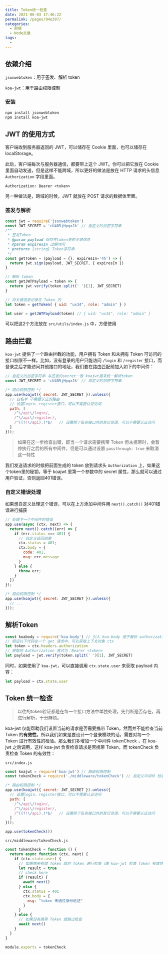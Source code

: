 ```yaml
---
title: Token统一检查
date: 2021-06-03 17:46:22
permalink: /pages/94e397/
categories: 
  - 前端
  - Node文章
tags: 
  - 
---
```

## 依赖介绍

`jsonwebtoken`：用于签发、解析 token

`koa-jwt`：用于路由权限控制

### 安装

```sh
npm install jsonwebtoken
npm install koa-jwt
```



## JWT 的使用方式

客户端收到服务器返回的 JWT，可以储存在 Cookie 里面，也可以储存在 localStorage。

此后，客户端每次与服务器通信，都要带上这个 JWT。你可以把它放在 Cookie 里面自动发送，但是这样不能跨域，所以更好的做法是放在 HTTP 请求的头信息 `Authorization` 字段里面。

```
Authorization: Bearer <token>
```

另一种做法是，跨域的时候，JWT 就放在 POST 请求的数据体里面。

### 签发与解析

```js
const jwt = require('jsonwebtoken')
const JWT_SECRET = 'cU405jHpqxJk' // 自定义的加密字符串
/**
 * 签发Token
 * @param payload 保存在token里的关键信息
 * @param expiresIn 过期时间
 * @returns {string} Token字符串
 */
const getToken = (payload = {}, expiresIn='4h') => {
  return jwt.sign(payload, JWT_SECRET, { expiresIn })
}

// 解析 token
const getJWTPayload = token => {
  return jwt.verify(token.split(' ')[1], JWT_SECRET)
}

// 将关键信息记录在 Token 内
let token = getToken( { uid: "ux34", role: "admin" } )

let user = getJWTPayload(token) // { uid: "ux34", role: "admin" }
```

可以把这2个方法放在 `src/utils/index.js` 中，方便使用

## 路由拦截

`koa-jwt` 提供了一个路由拦截的功能，用户拥有 Token 和未拥有 Token 可访问的接口权限不一样。比如，没有登录的用户只能访问 `/login` 和 `/register` 接口，而登录之后才能访问其他接口的地址，我们要在路由匹配前加入如下的中间件：

```js
// 自定义的加密字符串 与签发的secret一致 koajwt用来统一解析token
const JWT_SECRET = 'cU405jHpqxJk' // 自定义的加密字符串

/* 路由权限控制 */
app.use(koajwt({ secret: JWT_SECRET }).unless({
  // 白名单 不需要认证的路由
  // 设置login、register接口，可以不需要认证访问
  path: [
    /^\/api\/login/,
    /^\/api\/register/,
    /^((?!\/api).)*$/   // 设置除了私有接口外的其它资源，可以不需要认证访问
  ]
}));
```

> 如果在这一步检查出错，即当一个请求需要携带 Token 但未携带时，会暂停执行之后的所有中间件，但是可以通过设置 `passthrough: true` 来取消这一特性

我们发送请求的时候把前面生成的 token 放到请求头 `Authorization` 上，如果这个token里的秘钥，等于 koajwt  里第一个参数中的 secret 属性，那么就可以通过用户验证，否则返回401错误。

### 自定义错误处理

如果想自定义处理这个错误，可以在上方添加中间件用 `next().catch()` 对401错误进行捕获

```js
// 处理下一个中间件的错误
app.use(async (ctx, next) => {
  return next().catch((err) => {
    if (err.status === 401) {
      // 自定义返回结果
      ctx.status = 401;
      ctx.body = {
        code: 401,
        msg: err.message
      }
    } else {
      throw err;
    }
  })
});

/* 路由权限控制 */
app.use(koajwt({ secret: JWT_SECRET }).unless({
  // ...
}));
```

## 解析Token

```js
const koabody = require('koa-body') // 引入 koa-body 用于解析 authorization
// 假设以下代码在一个 get 请求中，可以获取上下文对象 ctx
let token = ctx.headers.authorization
// 获取的 Authorization 格式为：Bearer <token>
let payload = jwt.verify(token.split(' ')[1], JWT_SECRET)
```

同时，如果使用了 `koa-jwt`，可以直接调用 `ctx.state.user` 来获取 payload 内容：

```js
let payload = ctx.state.user
```

## Token 统一检查

> 以往的token验证都是在每一个接口方法中单独处理，先判断是否存在，再进行解析，十分麻烦。

koa-jwt 仅能帮助我们设置当前的请求是否需要携带 Token，然而并不能检查当前 Token 的**有效性**。所以我们如果是要设计一个登录模块的话，需要对每一个 Token 进行有效性的检验。那么我们多增加一个中间件 tokenCheck ，在 koa-jwt 之后调用，这样 koa-jwt 负责检查请求是否携带 Token，而 tokenCheck 负责检查 Token 的有效性：

`src/index.js`

```js
const koajwt = require('koa-jwt') // 路由权限控制
const tokenCheck = require('./middleware/tokenCheck') // 自定义中间件 检验token有效性

/* 路由权限控制 */
app.use(koajwt({ secret: JWT_SECRET }).unless({
  // 设置login、register接口，可以不需要认证访问
  path: [
    /^\/api\/login/,
    /^\/api\/register/,
    /^((?!\/api).)*$/   // 设置除了私有接口外的其它资源，可以不需要认证访问
  ]
}));

app.use(tokenCheck())
```

`src/middleware/tokenCheck.js`

```js
const tokenCheck = function () {
  return async function (ctx, next) {
    if (ctx.state.user) {
      // 如果携带有效 Token 就对 Token 进行检查（由 kow-jwt 检查 Token 有效性）
      let result = true
      // check here
      if (result) {
        await next()
      } else {
        ctx.status = 401
        ctx.body = {
          msg: "token 未通过身份验证"
        }
      }
    } else {
      // 如果没有携带 Token 就跳过检查
      await next()
    }
  }
}

module.exports = tokenCheck
```


